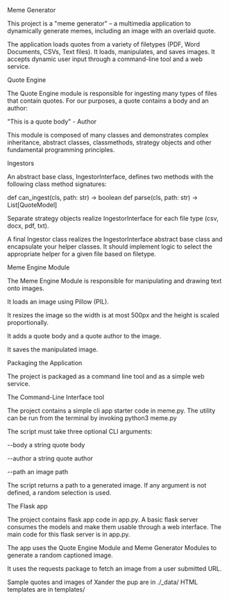 Meme Generator

This project is a "meme generator" – a multimedia application to dynamically generate memes, including an image with an overlaid quote.

The application loads quotes from a variety of filetypes (PDF, Word Documents, CSVs, Text files).  It loads, manipulates, and saves images.
It accepts dynamic user input through a command-line tool and a web service. 

Quote Engine

The Quote Engine module is responsible for ingesting many types of files that contain quotes. For our purposes, a quote contains a body and an author:

"This is a quote body" - Author

This module is composed of many classes and demonstrates complex inheritance, abstract classes, classmethods, strategy objects and other fundamental programming principles.

Ingestors

An abstract base class, IngestorInterface, defines two methods with the following class method signatures:

def can_ingest(cls, path: str) -> boolean
def parse(cls, path: str) -> List[QuoteModel]

Separate strategy objects realize IngestorInterface for each file type (csv, docx, pdf, txt).

A final Ingestor class realizes the IngestorInterface abstract base class and encapsulate your helper classes. It should implement logic to select the appropriate helper for a given file based on filetype.

Meme Engine Module

The Meme Engine Module is responsible for manipulating and drawing text onto images. 

It loads an image using Pillow (PIL).

It resizes the image so the width is at most 500px and the height is scaled proportionally.

It adds a quote body and a quote author to the image.

It saves the manipulated image.

Packaging the Application

The project is packaged as a command line tool and as a simple web service.

The Command-Line Interface tool

The project contains a simple cli app starter code in meme.py. The utility can be run from the terminal by invoking python3 meme.py

The script must take three optional CLI arguments:

--body a string quote body

--author a string quote author

--path an image path

The script returns a path to a generated image. If any argument is not defined, a random selection is used.

The Flask app

The project contains flask app code in app.py. 
A basic flask server consumes the models and make them usable through a web interface. The main code for this flask server is in app.py.

The app uses the Quote Engine Module and Meme Generator Modules to generate a random captioned image.

It uses the requests package to fetch an image from a user submitted URL.

Sample quotes and images of Xander the pup are in ./_data/
HTML templates are in templates/
